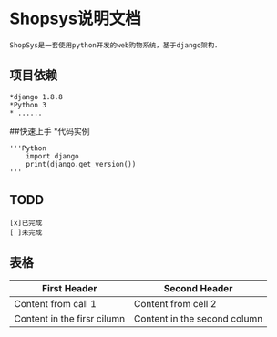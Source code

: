 # Shopsys说明文档
	ShopSys是一套使用python开发的web购物系统，基于django架构．
    
## 项目依赖
	*django 1.8.8
    *Python 3
    * ......

##快速上手
	*代码实例
    
    '''Python
    	import django
        print(django.get_version())
    '''

## TODD
	[x]已完成
    [ ]未完成
    
## 表格

First Header	|	Second Header
----------------|----------------
Content from call 1 | Content from cell 2
Content in the firsr cilumn | Content in the second column

